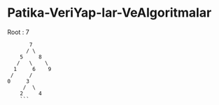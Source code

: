 # Patika-VeriYap-lar-VeAlgoritmalar

Root : 7

```
       7
      / \
    5     8 
   /   \    \
  1     6    9
 /     /
0     3
     /  \
    2     4 
    ```
